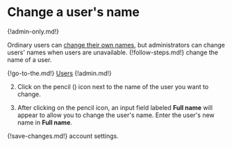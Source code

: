 # Change a user's name

{!admin-only.md!}

Ordinary users can [change their own names](/help/change-your-name), but
administrators can change users' names when users are
unavailable. {!follow-steps.md!} change the name of a user.

{!go-to-the.md!} [Users](/#administration/user-list-admin)
{!admin.md!}

2. Click on the pencil (<i class="icon-vector-pencil"></i>) icon next to
the name of the user you want to change.

3. After clicking on the pencil icon, an input field labeled **Full name** will
appear to allow you to change the user's name. Enter the user's new name in
**Full name**.

{!save-changes.md!} account settings.
